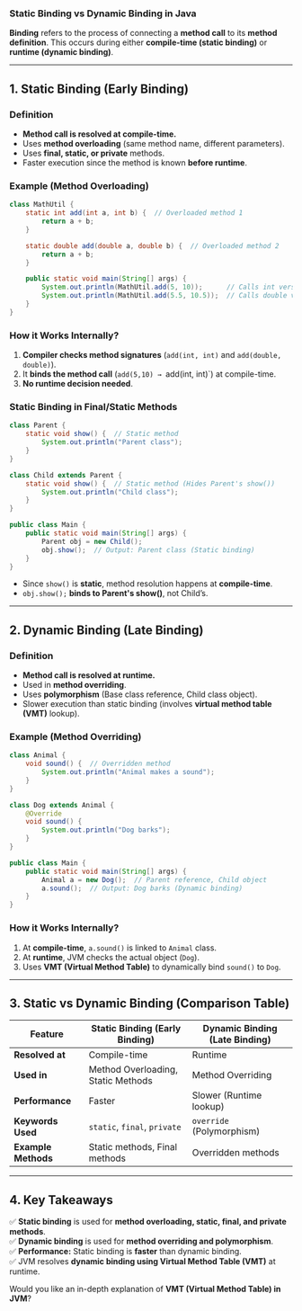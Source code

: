 ### **Static Binding vs Dynamic Binding in Java**  

**Binding** refers to the process of connecting a **method call** to its **method definition**. This occurs during either **compile-time (static binding)** or **runtime (dynamic binding)**.

---

## **1. Static Binding (Early Binding)**
### **Definition**
- **Method call is resolved at compile-time.**
- Uses **method overloading** (same method name, different parameters).
- Uses **final, static, or private** methods.
- Faster execution since the method is known **before runtime**.

### **Example (Method Overloading)**
```java
class MathUtil {
    static int add(int a, int b) {  // Overloaded method 1
        return a + b;
    }

    static double add(double a, double b) {  // Overloaded method 2
        return a + b;
    }

    public static void main(String[] args) {
        System.out.println(MathUtil.add(5, 10));      // Calls int version
        System.out.println(MathUtil.add(5.5, 10.5));  // Calls double version
    }
}
```
### **How it Works Internally?**
1. **Compiler checks method signatures** (`add(int, int)` and `add(double, double)`).
2. It **binds the method call** (`add(5,10) → `add(int, int)`) at compile-time.
3. **No runtime decision needed**.

### **Static Binding in Final/Static Methods**
```java
class Parent {
    static void show() {  // Static method
        System.out.println("Parent class");
    }
}

class Child extends Parent {
    static void show() {  // Static method (Hides Parent's show())
        System.out.println("Child class");
    }
}

public class Main {
    public static void main(String[] args) {
        Parent obj = new Child();
        obj.show();  // Output: Parent class (Static binding)
    }
}
```
- Since `show()` is **static**, method resolution happens at **compile-time**.
- `obj.show();` **binds to Parent's show()**, not Child’s.

---

## **2. Dynamic Binding (Late Binding)**
### **Definition**
- **Method call is resolved at runtime.**
- Used in **method overriding**.
- Uses **polymorphism** (Base class reference, Child class object).
- Slower execution than static binding (involves **virtual method table (VMT)** lookup).

### **Example (Method Overriding)**
```java
class Animal {
    void sound() {  // Overridden method
        System.out.println("Animal makes a sound");
    }
}

class Dog extends Animal {
    @Override
    void sound() {
        System.out.println("Dog barks");
    }
}

public class Main {
    public static void main(String[] args) {
        Animal a = new Dog();  // Parent reference, Child object
        a.sound();  // Output: Dog barks (Dynamic binding)
    }
}
```
### **How it Works Internally?**
1. At **compile-time**, `a.sound()` is linked to `Animal` class.
2. At **runtime**, JVM checks the actual object (`Dog`).
3. Uses **VMT (Virtual Method Table)** to dynamically bind `sound()` to `Dog`.

---

## **3. Static vs Dynamic Binding (Comparison Table)**

| Feature            | Static Binding (Early Binding) | Dynamic Binding (Late Binding) |
|--------------------|--------------------------------|---------------------------------|
| **Resolved at**    | Compile-time                  | Runtime                        |
| **Used in**        | Method Overloading, Static Methods | Method Overriding             |
| **Performance**    | Faster                        | Slower (Runtime lookup)        |
| **Keywords Used**  | `static`, `final`, `private`  | `override` (Polymorphism)      |
| **Example Methods** | Static methods, Final methods | Overridden methods             |

---

## **4. Key Takeaways**
✅ **Static binding** is used for **method overloading, static, final, and private methods**.  
✅ **Dynamic binding** is used for **method overriding and polymorphism**.  
✅ **Performance:** Static binding is **faster** than dynamic binding.  
✅ JVM resolves **dynamic binding using Virtual Method Table (VMT)** at runtime.  

Would you like an in-depth explanation of **VMT (Virtual Method Table) in JVM**?
